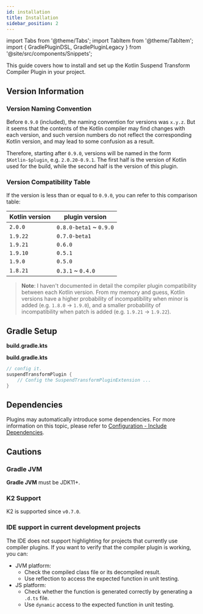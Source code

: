 ```yaml
---
id: installation
title: Installation
sidebar_position: 2
---
```


import Tabs from '@theme/Tabs';
import TabItem from '@theme/TabItem';
import { GradlePluginDSL, GradlePluginLegacy } from '@site/src/components/Snippets';

This guide covers how to install and set up the Kotlin Suspend Transform Compiler Plugin in your project.

## Version Information

### Version Naming Convention

Before `0.9.0` (included), the naming convention for versions was `x.y.z`. 
But it seems that the contents of the Kotlin compiler may find changes with each version, 
and such version numbers do not reflect the corresponding Kotlin version, 
and may lead to some confusion as a result.

Therefore, starting after `0.9.0`, versions will be named in the form `$Kotlin-$plugin`, 
e.g. `2.0.20-0.9.1`. 
The first half is the version of Kotlin used for the build, while the second half is the version of this plugin.

### Version Compatibility Table

If the version is less than or equal to `0.9.0`, you can refer to this comparison table:

| Kotlin version | plugin version          |
|----------------|-------------------------|
| `2.0.0`        | `0.8.0-beta1` ~ `0.9.0` |
| `1.9.22`       | `0.7.0-beta1`           |
| `1.9.21`       | `0.6.0`                 |
| `1.9.10`       | `0.5.1`                 |
| `1.9.0`        | `0.5.0`                 |
| `1.8.21`       | `0.3.1` ~ `0.4.0`       |

> **Note**: I haven't documented in detail the compiler plugin compatibility between each Kotlin version.
> From my memory and guess, Kotlin versions have a higher probability of incompatibility when minor is added (e.g. `1.8.0` -> `1.9.0`), 
> and a smaller probability of incompatibility when patch is added (e.g. `1.9.21` -> `1.9.22`).

## Gradle Setup

<Tabs>
  <TabItem value="plugin-dsl" label="Plugins DSL">

**build.gradle.kts**

<GradlePluginDSL />

  </TabItem>
  <TabItem value="legacy-plugin-application" label="Legacy Plugin Application">

**build.gradle.kts**

<GradlePluginLegacy />

  </TabItem>
</Tabs>

```kotlin
// config it.
suspendTransformPlugin {
    // Config the SuspendTransformPluginExtension ...
}
```

## Dependencies

Plugins may automatically introduce some dependencies. 
For more information on this topic, please refer to [Configuration - Include Dependencies](./configuration#include-dependencies).

## Cautions
### Gradle JVM

**Gradle JVM** must be JDK11+.

### K2 Support

K2 is supported since `v0.7.0`.

### IDE support in current development projects

The IDE does not support highlighting for projects that currently use compiler plugins.
If you want to verify that the compiler plugin is working, you can:
  
- JVM platform:
  - Check the compiled class file or its decompiled result.
  - Use reflection to access the expected function in unit testing.
- JS platform:
  - Check whether the function is generated correctly by generating a `.d.ts` file.
  - Use `dynamic` access to the expected function in unit testing.
